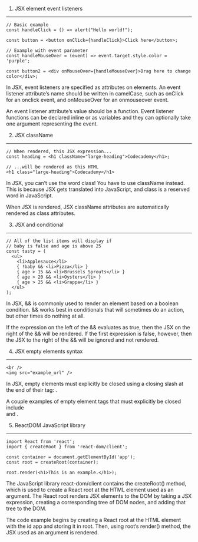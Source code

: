 1. JSX element event listeners

---

```
// Basic example
const handleClick = () => alert("Hello world!");

const button = <button onClick={handleClick}>Click here</button>;

// Example with event parameter
const handleMouseOver = (event) => event.target.style.color = 'purple';

const button2 = <div onMouseOver={handleMouseOver}>Drag here to change color</div>;
```

In JSX, event listeners are specified as attributes on elements. An event listener attribute’s name should be written in camelCase, such as onClick for an onclick event, and onMouseOver for an onmouseover event.

An event listener attribute’s value should be a function. Event listener functions can be declared inline or as variables and they can optionally take one argument representing the event.

2. JSX className

---

```
// When rendered, this JSX expression...
const heading = <h1 className="large-heading">Codecademy</h1>;

// ...will be rendered as this HTML
<h1 class="large-heading">Codecademy</h1>
```

In JSX, you can’t use the word class! You have to use className instead. This is because JSX gets translated into JavaScript, and class is a reserved word in JavaScript.

When JSX is rendered, JSX className attributes are automatically rendered as class attributes.

3. JSX and conditional

---

```
// All of the list items will display if
// baby is false and age is above 25
const tasty = (
  <ul>
    <li>Applesauce</li>
    { !baby && <li>Pizza</li> }
    { age > 15 && <li>Brussels Sprouts</li> }
    { age > 20 && <li>Oysters</li> }
    { age > 25 && <li>Grappa</li> }
  </ul>
);
```

In JSX, && is commonly used to render an element based on a boolean condition. && works best in conditionals that will sometimes do an action, but other times do nothing at all.

If the expression on the left of the && evaluates as true, then the JSX on the right of the && will be rendered. If the first expression is false, however, then the JSX to the right of the && will be ignored and not rendered.

4. JSX empty elements syntax

---

```
<br />
<img src="example_url" />
```

In JSX, empty elements must explicitly be closed using a closing slash at the end of their tag: <tagName />.

A couple examples of empty element tags that must explicitly be closed include <br> and <img>.

5. ReactDOM JavaScript library

---

```
import React from 'react';
import { createRoot } from 'react-dom/client';

const container = document.getElementById('app');
const root = createRoot(container);

root.render(<h1>This is an example.</h1>);
```

The JavaScript library react-dom/client contains the createRoot() method, which is used to create a React root at the HTML element used as an argument. The React root renders JSX elements to the DOM by taking a JSX expression, creating a corresponding tree of DOM nodes, and adding that tree to the DOM.

The code example begins by creating a React root at the HTML element with the id app and storing it in root. Then, using root‘s render() method, the JSX used as an argument is rendered.
